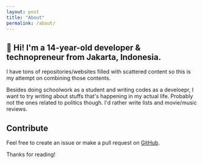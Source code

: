 ```yaml
---
layout: post
title: "About"
permalink: /about/
---
```


## 👋 Hi! I'm a 14-year-old developer & technopreneur from Jakarta, Indonesia.

I have tons of repositories/websites filled with scattered content so this is my attempt on combining those contents.

Besides doing schoolwork as a student and writing codes as a develoepr, I want to try writing about stuffs that's happening in my actual life. Probably not the ones related to politics though. I'd rather write lists and movie/music reviews.

## Contribute
Feel free to create an issue or make a pull request on [GitHub](https://github.com/acp/djoernal).

Thanks for reading!
